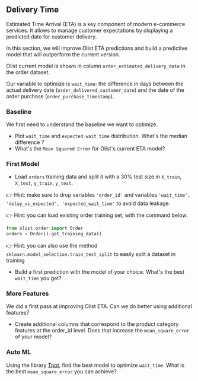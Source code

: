 ## Delivery Time 

Estimated Time Arrival (ETA) is a key component of modern e-commerce services. It allows to manage customer expectations by displaying a predicted date for customer delivery. 

In this section, we will improve Olist ETA predictions and build a predictive model that will outperform the current version. 

Olist current model is shown in column `order_estimated_delivery_date` in the order dataset. 

Our variable to optimize is `wait_time`: the difference in days between the actual delivery date (`order_delivered_customer_date`) and the date of the order purchase (`order_purchase_timestamp`).

### Baseline

We first need to understand the baseline we want to optimize. 

- Plot `wait_time` and `expected_wait_time` distribution. What's the median difference ? 
- What's the `Mean Squared Error` for Olist's current ETA model? 

### First Model 

- Load `orders` training data and split it with a 30% test size in `X_train`, `X_test`, `y_train`, `y_test`. 

👉 Hint: make sure to drop variables `'order_id'` and variables `'wait_time', 'delay_vs_expected', 'expected_wait_time'` to avoid data leakage. 

👉 Hint: you can load existing order training set, with the command below: 

```python
from olist.order import Order 
orders = Order().get_training_data()
```

👉 Hint: you can also use the method `sklearn.model_selection.train_test_split` to easily split a dataset in training 

- Build a first prediction with the model of your choice. What's the best  `wait_time` you get? 

### More Features

We did a first pass at improving Olist ETA. Can we do better using additional features? 

- Create additional columns that correspond to the product category features at the order_id level. Does that increase the `mean_square_error` of your model? 

### Auto ML

Using the library [Tpot](http://epistasislab.github.io/tpot/), find the best model to optimize `wait_time`. What is the best `mean_square_error` you can achieve? 